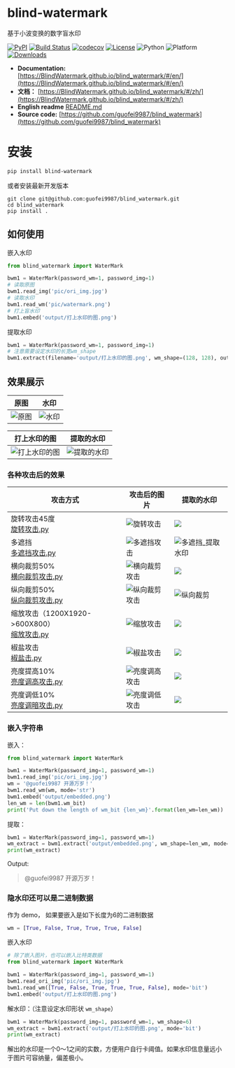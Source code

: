 # blind-watermark

基于小波变换的数字盲水印  


[![PyPI](https://img.shields.io/pypi/v/blind_watermark)](https://pypi.org/project/blind_watermark/)
[![Build Status](https://travis-ci.com/guofei9987/blind_watermark.svg?branch=master)](https://travis-ci.com/guofei9987/blind_watermark)
[![codecov](https://codecov.io/gh/guofei9987/blind_watermark/branch/master/graph/badge.svg)](https://codecov.io/gh/guofei9987/blind_watermark)
[![License](https://img.shields.io/pypi/l/blind_watermark.svg)](https://github.com/guofei9987/blind_watermark/blob/master/LICENSE)
![Python](https://img.shields.io/badge/python->=3.5-green.svg)
![Platform](https://img.shields.io/badge/platform-windows%20|%20linux%20|%20macos-green.svg)
[![Downloads](https://pepy.tech/badge/blind-watermark)](https://pepy.tech/project/blind-watermark)


- **Documentation:** [https://BlindWatermark.github.io/blind_watermark/#/en/](https://BlindWatermark.github.io/blind_watermark/#/en/)
- **文档：** [https://BlindWatermark.github.io/blind_watermark/#/zh/](https://BlindWatermark.github.io/blind_watermark/#/zh/)  
- **English readme** [README.md](README.md)
- **Source code:** [https://github.com/guofei9987/blind_watermark](https://github.com/guofei9987/blind_watermark)


# 安装
```bash
pip install blind-watermark
```

或者安装最新开发版本
```bach
git clone git@github.com:guofei9987/blind_watermark.git
cd blind_watermark
pip install .
```

## 如何使用

嵌入水印
```python
from blind_watermark import WaterMark

bwm1 = WaterMark(password_wm=1, password_img=1)
# 读取原图
bwm1.read_img('pic/ori_img.jpg')
# 读取水印
bwm1.read_wm('pic/watermark.png')
# 打上盲水印
bwm1.embed('output/打上水印的图.png')
```


提取水印
```python
bwm1 = WaterMark(password_wm=1, password_img=1)
# 注意需要设定水印的长宽wm_shape
bwm1.extract(filename='output/打上水印的图.png', wm_shape=(128, 128), out_wm_name='output/解出的水印.png', )
```

## 效果展示

|原图|水印|
|--|--|
|![原图](docs/原图.jpg)|![水印](docs/水印.png)|

|打上水印的图|提取的水印|
|--|--|
|![打上水印的图](docs/打上水印的图.jpg)|![提取的水印](docs/解出的水印.png)|



### 各种攻击后的效果


|攻击方式|攻击后的图片|提取的水印|
|--|--|--|
|旋转攻击45度<br>[旋转攻击.py](https://github.com/guofei9987/blind_watermark/blob/master/examples/旋转攻击.py)|![旋转攻击](docs/旋转攻击.jpg)|![](docs/旋转攻击_提取水印.png)|
|多遮挡<br>[多遮挡攻击.py](https://github.com/guofei9987/blind_watermark/blob/master/examples/多遮挡攻击.py)| ![多遮挡攻击](docs/多遮挡攻击.jpg) |![多遮挡_提取水印](docs/多遮挡攻击_提取水印.png)|
|横向裁剪50%<br>[横向裁剪攻击.py](https://github.com/guofei9987/blind_watermark/blob/master/examples/横向裁剪攻击.py)|![横向裁剪攻击](docs/横向裁剪攻击.jpg)|![](docs/横向裁剪攻击_提取水印.png)|
|纵向裁剪50%<br>[纵向裁剪攻击.py](https://github.com/guofei9987/blind_watermark/blob/master/examples/纵向裁剪攻击.py)|![纵向裁剪攻击](docs/纵向裁剪攻击.jpg)|![纵向裁剪](docs/纵向裁剪攻击_提取水印.png)|
|缩放攻击（1200X1920->600X800）<br>[缩放攻击.py](https://github.com/guofei9987/blind_watermark/blob/master/examples/缩放攻击.py)|![缩放攻击](docs/缩放攻击.jpg)|![](docs/缩放攻击_提取水印.png)|
|椒盐攻击<br>[椒盐击.py](https://github.com/guofei9987/blind_watermark/blob/master/examples/椒盐攻击.py)|![椒盐攻击](docs/椒盐攻击.jpg)|![](docs/椒盐攻击_提取水印.png)|
|亮度提高10%<br>[亮度调高攻击.py](https://github.com/guofei9987/blind_watermark/blob/master/examples/亮度调高攻击.py)|![亮度调高攻击](docs/亮度调高攻击.jpg)|![](docs/亮度调高攻击_提取水印.png)|
|亮度调低10%<br>[亮度调暗攻击.py](https://github.com/guofei9987/blind_watermark/blob/master/examples/亮度调低攻击.py)|![亮度调低攻击](docs/亮度调低攻击.jpg)|![](docs/亮度调低攻击_提取水印.png)|

### 嵌入字符串
嵌入：
```python
from blind_watermark import WaterMark

bwm1 = WaterMark(password_img=1, password_wm=1)
bwm1.read_img('pic/ori_img.jpg')
wm = '@guofei9987 开源万岁！'
bwm1.read_wm(wm, mode='str')
bwm1.embed('output/embedded.png')
len_wm = len(bwm1.wm_bit)
print('Put down the length of wm_bit {len_wm}'.format(len_wm=len_wm))
```

提取：
```python
bwm1 = WaterMark(password_img=1, password_wm=1)
wm_extract = bwm1.extract('output/embedded.png', wm_shape=len_wm, mode='str')
print(wm_extract)
```
Output:
>@guofei9987 开源万岁！


### 隐水印还可以是二进制数据

作为 demo， 如果要嵌入是如下长度为6的二进制数据
```python
wm = [True, False, True, True, True, False]
```

嵌入水印

```python
# 除了嵌入图片，也可以嵌入比特类数据
from blind_watermark import WaterMark

bwm1 = WaterMark(password_img=1, password_wm=1)
bwm1.read_ori_img('pic/ori_img.jpg')
bwm1.read_wm([True, False, True, True, True, False], mode='bit')
bwm1.embed('output/打上水印的图.png')
```

解水印：（注意设定水印形状 `wm_shape`）
```python
bwm1 = WaterMark(password_img=1, password_wm=1, wm_shape=6)
wm_extract = bwm1.extract('output/打上水印的图.png', mode='bit')
print(wm_extract)
```

解出的水印是一个0～1之间的实数，方便用户自行卡阈值。如果水印信息量远小于图片可容纳量，偏差极小。

